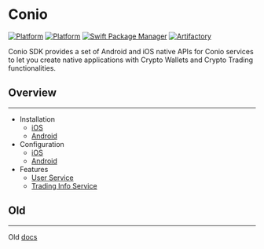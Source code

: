 # Conio
[![Platform](https://img.shields.io/badge/platform-iOS-lightgrey.svg)]()
[![Platform](https://img.shields.io/badge/platform-Android-lightgrey.svg)]()
[![Swift Package Manager](https://img.shields.io/badge/spm-compatible-brightgreen.svg)](https://bitbucket.org/squadrone/conio-sdk-b2b-ios/src/main/)
[![Artifactory](https://img.shields.io/badge/artifactory-v0.5.0-green.svg)](https://bitbucket.org/squadrone/conio-android-sdk2/src/master/)

Conio SDK provides a set of Android and iOS native APIs for Conio services to let you create native applications with Crypto Wallets and Crypto Trading functionalities.

## Overview
---
*   Installation
    *   [iOS](./Installation/Ios.md)    
    *   [Android](./Installation/Android.md)
*   Configuration
    *   [iOS](./Configuration/Ios.md)    
    *   [Android](./Configuration/Android.md)
*  Features
    *   [User Service](./Features/UserService/UserService.md)
    *   [Trading Info Service](./Features/TradingInfoService/TradingInfoService.md)

## Old
---
Old [docs](Old/index.md)